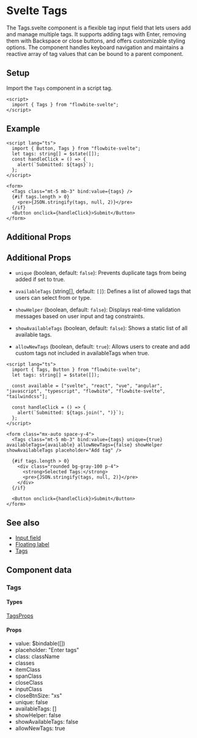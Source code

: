 # Svelte Tags

The Tags.svelte component is a flexible tag input field that lets users add and manage multiple tags. It supports adding tags with Enter, removing them with Backspace or close buttons, and offers customizable styling options. The component handles keyboard navigation and maintains a reactive array of tag values that can be bound to a parent component.

## Setup

Import the `Tags` component in a script tag.

```svelte
<script>
  import { Tags } from "flowbite-svelte";
</script>
```

## Example

```svelte
<script lang="ts">
  import { Button, Tags } from "flowbite-svelte";
  let tags: string[] = $state([]);
  const handleClick = () => {
    alert(`Submitted: ${tags}`);
  };
</script>

<form>
  <Tags class="mt-5 mb-3" bind:value={tags} />
  {#if tags.length > 0}
    <pre>{JSON.stringify(tags, null, 2)}</pre>
  {/if}
  <Button onclick={handleClick}>Submit</Button>
</form>
```

## Additional Props

## Additional Props

- `unique` (boolean, default: `false`): Prevents duplicate tags from being added if set to true.

- `availableTags` (string[], default: `[]`): Defines a list of allowed tags that users can select from or type.

- `showHelper` (boolean, default: `false`): Displays real-time validation messages based on user input and tag constraints.

- `showAvailableTags` (boolean, default: `false`): Shows a static list of all available tags.

- `allowNewTags` (boolean, default: `true`): Allows users to create and add custom tags not included in availableTags when true.

```svelte
<script lang="ts">
  import { Tags, Button } from "flowbite-svelte";
  let tags: string[] = $state([]);

  const available = ["svelte", "react", "vue", "angular", "javascript", "typescript", "flowbite", "flowbite-svelte", "tailwindcss"];

  const handleClick = () => {
    alert(`Submitted: ${tags.join(", ")}`);
  };
</script>

<form class="mx-auto space-y-4">
  <Tags class="mt-5 mb-3" bind:value={tags} unique={true} availableTags={available} allowNewTags={false} showHelper showAvailableTags placeholder="Add tag" />

  {#if tags.length > 0}
    <div class="rounded bg-gray-100 p-4">
      <strong>Selected Tags:</strong>
      <pre>{JSON.stringify(tags, null, 2)}</pre>
    </div>
  {/if}

  <Button onclick={handleClick}>Submit</Button>
</form>
```

## See also

- [Input field](https://flowbite-svelte.com/llm/forms/input-field.md)
- [Floating label](https://flowbite-svelte.com/llm/forms/floating-label.md)
- [Tags](https://flowbite-svelte.com/llm/extend/tags.md)

## Component data

### Tags

#### Types

[TagsProps](https://github.com/themesberg/flowbite-svelte/blob/main/src/lib/types.ts#L891)

#### Props

- value: $bindable([])
- placeholder: "Enter tags"
- class: className
- classes
- itemClass
- spanClass
- closeClass
- inputClass
- closeBtnSize: "xs"
- unique: false
- availableTags: []
- showHelper: false
- showAvailableTags: false
- allowNewTags: true
